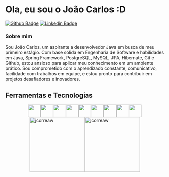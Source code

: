 # Ola, eu sou o João Carlos :D

[![Github Badge](https://img.shields.io/badge/-Github-000?style=flat-square&logo=Github&logoColor=white&link=https://github.com/jcorreaw)](https://github.com/jcorreawlink)
[![Linkedin Badge](https://img.shields.io/badge/-LinkedIn-blue?style=flat-square&logo=Linkedin&logoColor=white&link=https://www.linkedin.com/in/jcorreaw/)](https://www.linkedin.com/in/jcorreaw/)


### Sobre mim
Sou João Carlos, um aspirante a desenvolvedor Java em busca de meu primeiro estágio. Com base sólida em Engenharia de Software e habilidades em Java, Spring Framework, PostgreSQL, MySQL, JPA, Hibernate, Git e Github, estou ansioso para aplicar meu conhecimento em um ambiente prático. Sou comprometido com o aprendizado constante, comunicativo, facilidade com trabalhos em equipe, e estou pronto para contribuir em projetos desafiadores e inovadores.

## Ferramentas e Tecnologias
<div style="display: flex; justify-content: center;">
<img src="https://cdn.jsdelivr.net/gh/devicons/devicon/icons/java/java-plain-wordmark.svg" width="40" height="40" /> <img src="https://cdn.jsdelivr.net/gh/devicons/devicon/icons/spring/spring-plain-wordmark.svg" width="40" height="40" /> <img src="https://cdn.jsdelivr.net/gh/devicons/devicon/icons/mysql/mysql-plain-wordmark.svg" width="40" height="40" /> <img src="https://cdn.jsdelivr.net/gh/devicons/devicon/icons/git/git-plain-wordmark.svg" width="40" height="40" /> <img src="https://cdn.jsdelivr.net/gh/devicons/devicon/icons/github/github-original-wordmark.svg" width="40" height="40" /> <img src="https://cdn.jsdelivr.net/gh/devicons/devicon/icons/linux/linux-original.svg" width="40" height="40" /> <img src="https://cdn.jsdelivr.net/gh/devicons/devicon/icons/python/python-original-wordmark.svg" width="40" height="40" /> <img src="https://cdn.jsdelivr.net/gh/devicons/devicon/icons/angularjs/angularjs-plain.svg" width="40" height="40" /> <img src="https://cdn.jsdelivr.net/gh/devicons/devicon/icons/postgresql/postgresql-original.svg" width="40" height="40" />
</div>

<div style="display: flex; justify-content: center;">
  <img src="https://github-readme-stats.vercel.app/api/top-langs/?username=jcorreaw&theme=dracula&show_icons=true&hide_border=true&layout=compact" alt="jcorreaw" style="width: auto; height: 175px;">
  <img src="https://github-readme-streak-stats.herokuapp.com/?user=jcorreaw&theme=dracula&hide_border=true" alt="jcorreaw" style="width: auto; height: 175px;">
</div>
